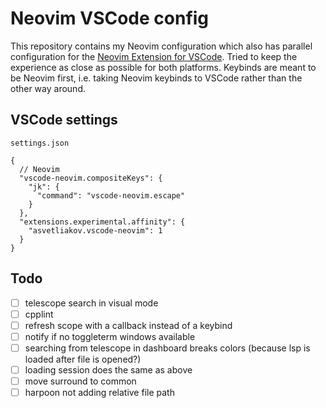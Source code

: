 # Neovim VSCode config

This repository contains my Neovim configuration which also has parallel configuration for the [Neovim Extension for VSCode](https://marketplace.visualstudio.com/items?itemName=asvetliakov.vscode-neovim). Tried to keep the experience as close as possible for both platforms. Keybinds are meant to be Neovim first, i.e. taking Neovim keybinds to VSCode rather than the other way around.

## VSCode settings

`settings.json`

```jsonc
{
  // Neovim
  "vscode-neovim.compositeKeys": {
    "jk": {
      "command": "vscode-neovim.escape"
    }
  },
  "extensions.experimental.affinity": {
    "asvetliakov.vscode-neovim": 1
  }
}
```

## Todo

- [ ] telescope search in visual mode
- [ ] cpplint
- [ ] refresh scope with a callback instead of a keybind
- [ ] notify if no toggleterm windows available
- [ ] searching from telescope in dashboard breaks colors (because lsp is loaded after file is opened?)
- [ ] loading session does the same as above
- [ ] move surround to common
- [ ] harpoon not adding relative file path
